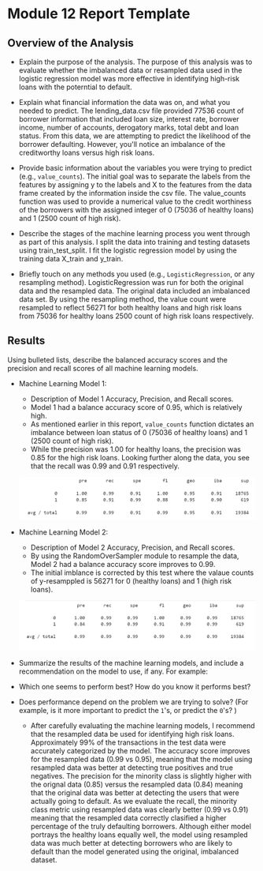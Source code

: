 # Module 12 Report Template

## Overview of the Analysis

* Explain the purpose of the analysis.
The purpose of this analysis was to evaluate whether the imbalanced data or resampled data used in the logistic regression model was more effective in identifying high-risk loans with the poterntial to default.

* Explain what financial information the data was on, and what you needed to predict.
The lending_data.csv file provided 77536 count of borrower information that included loan size, interest rate, borrower income, number of accounts, derogatory marks, total debt and loan status. From this data, we are attempting to predict the likelihood of the borrower defaulting. However, you'll notice an imbalance of the creditworthy loans versus high risk loans. 

* Provide basic information about the variables you were trying to predict (e.g., `value_counts`). 
The initial goal was to separate the labels from the features by assigning y to the labels and X to the features from the data frame created by the information inside the csv file. The value_counts function was used to provide a numerical value to the credit worthiness of the borrowers with the assigned integer of 0 (75036 of healthy loans) and 1 (2500 count of high risk).

* Describe the stages of the machine learning process you went through as part of this analysis.
I split the data into training and testing datasets using train_test_split. I fit the logistic regression model by using the training data X_train and y_train. 

* Briefly touch on any methods you used (e.g., `LogisticRegression`, or any resampling method).
LogisticRegression was run for both the original data and the resampled data. The original data included an imbalanced data set. By using the resampling method, the value count were resampled to reflect 56271 for both healthy loans and high risk loans from 75036 for healthy loans 2500 count of high risk loans respectively. 
 


## Results

Using bulleted lists, describe the balanced accuracy scores and the precision and recall scores of all machine learning models.

* Machine Learning Model 1:
    * Description of Model 1 Accuracy, Precision, and Recall scores.
    - Model 1 had a balance accuracy score of 0.95, which is relatively high. 
    - As mentioned earlier in this report, `value_counts` function dictates an imbalance between loan status of  0 (75036 of healthy loans) and 1 (2500 count of high risk). 
    - While the precision was 1.00 for healthy loans, the precision was 0.85 for the high risk loans. Looking further along the data, you see that the recall was 0.99 and 0.91 respectively.   

    ![original](Images/classification_report_module_original_data.PNG)
        
* Machine Learning Model 2:
    * Description of Model 2 Accuracy, Precision, and Recall scores. 
    - By using the RandomOverSampler module to resample the data, Model 2 had a balance accuracy score improves to 0.99. 
    - The initial imblance is corrected by this test where the valaue counts of y-resamppled is 56271 for 0 (healthy loans) and 1 (high risk loans). 

    ![resampled](Images/classification_report_module_resampled_data.PNG)

* Summarize the results of the machine learning models, and include a recommendation on the model to use, if any. For example:
* Which one seems to perform best? How do you know it performs best?
* Does performance depend on the problem we are trying to solve? (For example, is it more important to predict the `1`'s, or predict the `0`'s? )

    - After carefully evaluating the machine learning models, I recommend that the resampled data be used for identifying high risk loans. Approximately 99% of the transactions in the test data were accurately categorized by the model. The accuracy score improves for the resampled data (0.99 vs 0.95), meaning that the model using resampled data was better at detecting true positives and true negatives. The precision for the minority class is slightly higher with the orignal data (0.85) versus the resampled data (0.84) meaning that the original data was better at detecting the users that were actually going to default. As we evaluate the recall, the minority class metric using resampled data was clearly better (0.99 vs 0.91) meaning that the resampled data correctly clasified a higher percentage of the truly defaulting borrowers. Although either model portrays the healthy loans equally well, the model using resampled data was much better at detecting borrowers who are likely to default than the model generated using the original, imbalanced dataset.
